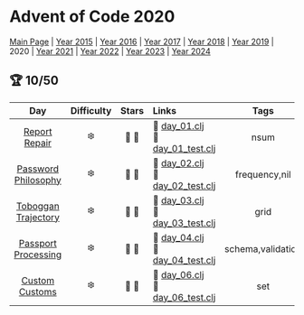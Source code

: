 # Advent of Code 2020

[Main Page](https://adventofcode.com/2020) | [Year 2015](/src/aoclj/year_2015/) | [Year 2016](/src/aoclj/year_2016/) | [Year 2017](/src/aoclj/year_2017/) | [Year 2018](/src/aoclj/year_2018/) | [Year 2019](/src/aoclj/year_2019/) | 2020 | [Year 2021](/src/aoclj/year_2021/) | [Year 2022](/src/aoclj/year_2022/) | [Year 2023](/src/aoclj/year_2023/) | [Year 2024](/src/aoclj/year_2024/)

## :trophy: 10/50

| Day | Difficulty | Stars | Links | Tags |
|:---: | :---: | :---: | :--- | :----: |
[Report Repair](http://www.adventofcode.com/2020/day/1)|:snowflake:|:star2: :star2:|:small_orange_diamond: [day_01.clj](/src/aoclj/year_2020/day_01.clj) <br /> :small_orange_diamond: [day_01_test.clj](/test/aoclj/year_2020/day_01_test.clj)|nsum
[Password Philosophy](http://www.adventofcode.com/2020/day/2)|:snowflake:|:star2: :star2:|:small_orange_diamond: [day_02.clj](/src/aoclj/year_2020/day_02.clj) <br /> :small_orange_diamond: [day_02_test.clj](/test/aoclj/year_2020/day_02_test.clj)|frequency,nil
[Toboggan Trajectory](http://www.adventofcode.com/2020/day/3)|:snowflake:|:star2: :star2:|:small_orange_diamond: [day_03.clj](/src/aoclj/year_2020/day_03.clj) <br /> :small_orange_diamond: [day_03_test.clj](/test/aoclj/year_2020/day_03_test.clj)|grid
[Passport Processing](http://www.adventofcode.com/2020/day/4)|:snowflake:|:star2: :star2:|:small_orange_diamond: [day_04.clj](/src/aoclj/year_2020/day_04.clj) <br /> :small_orange_diamond: [day_04_test.clj](/test/aoclj/year_2020/day_04_test.clj)|schema,validation
[Custom Customs](http://www.adventofcode.com/2020/day/6)|:snowflake:|:star2: :star2:|:small_orange_diamond: [day_06.clj](/src/aoclj/year_2020/day_06.clj) <br /> :small_orange_diamond: [day_06_test.clj](/test/aoclj/year_2020/day_06_test.clj)|set
